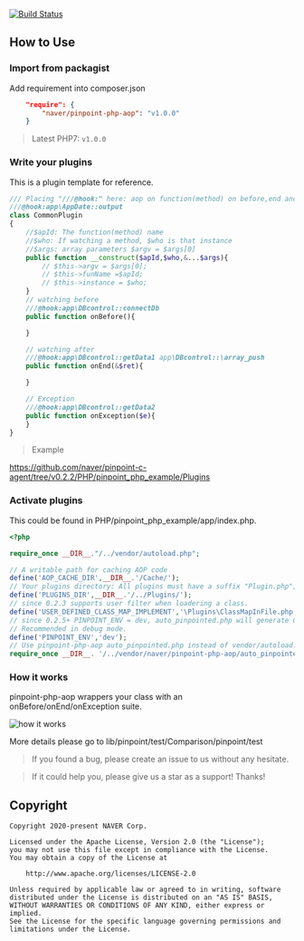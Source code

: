 [![Build Status](https://travis-ci.com/naver/pinpoint-php-aop.svg?branch=master)](https://travis-ci.com/naver/pinpoint-php-aop)

##  How to Use 

### Import from packagist

Add requirement into composer.json

```Json
    "require": {
        "naver/pinpoint-php-aop": "v1.0.0"
    }
```

> Latest
PHP7: `v1.0.0`

### Write your plugins
This is a plugin template for reference.

```php
/// Placing "///@hook:" here: aop on function(method) on before,end and Exception
///@hook:app\AppDate::output
class CommonPlugin
{
    //$apId: The function(method) name
    //$who: If watching a method, $who is that instance
    //$args: array parameters $argv = $args[0]
    public function __construct($apId,$who,&...$args){
        // $this->argv = $args[0];
        // $this->funName =$apId;
        // $this->instance = $who;
    }
    // watching before
    ///@hook:app\DBcontrol::connectDb
    public function onBefore(){

    }

    // watching after
    ///@hook:app\DBcontrol::getData1 app\DBcontrol::\array_push
    public function onEnd(&$ret){

    }

    // Exception
    ///@hook:app\DBcontrol::getData2
    public function onException($e){
    }
}
```

> Example

https://github.com/naver/pinpoint-c-agent/tree/v0.2.2/PHP/pinpoint_php_example/Plugins

### Activate plugins 
This could be found in PHP/pinpoint_php_example/app/index.php.

``` php
<?php

require_once __DIR__."/../vendor/autoload.php";

// A writable path for caching AOP code
define('AOP_CACHE_DIR',__DIR__.'/Cache/');                       
// Your plugins directory: All plugins must have a suffix "Plugin.php",as "CommonPlugin.php mysqlPlugin.php RPCPlugin.php"
define('PLUGINS_DIR',__DIR__.'/../Plugins/');
// since 0.2.3 supports user filter when loadering a class.
define('USER_DEFINED_CLASS_MAP_IMPLEMENT','\Plugins\ClassMapInFile.php');
// since 0.2.5+ PINPOINT_ENV = dev, auto_pinpointed.php will generate Cache/* on every request. 
// Recommended in debug mode.
define('PINPOINT_ENV','dev');
// Use pinpoint-php-aop auto_pinpointed.php instead of vendor/autoload.php
require_once __DIR__. '/../vendor/naver/pinpoint-php-aop/auto_pinpointed.php';

```


### How it works

pinpoint-php-aop wrappers your class with an onBefore/onEnd/onException suite.

![how it works](https://raw.githubusercontent.com/naver/pinpoint-c-agent/master/images/principle_v0.2.x.png)

More details please go to lib/pinpoint/test/Comparison/pinpoint/test

> If you found a bug, please create an issue to us without any hesitate.

> If it could help you, please give us a star as a support!  Thanks!

## Copyright

```
Copyright 2020-present NAVER Corp.

Licensed under the Apache License, Version 2.0 (the "License");
you may not use this file except in compliance with the License.
You may obtain a copy of the License at

    http://www.apache.org/licenses/LICENSE-2.0

Unless required by applicable law or agreed to in writing, software
distributed under the License is distributed on an "AS IS" BASIS,
WITHOUT WARRANTIES OR CONDITIONS OF ANY KIND, either express or implied.
See the License for the specific language governing permissions and
limitations under the License.
```
